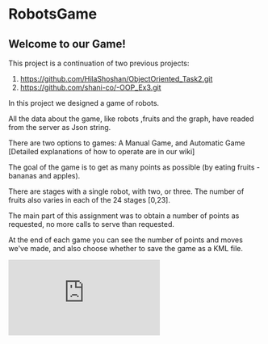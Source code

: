 # RobotsGame

## Welcome to our Game! 

This project is a continuation of two previous projects: 
1) https://github.com/HilaShoshan/ObjectOriented_Task2.git
2) https://github.com/shani-co/-OOP_Ex3.git

In this project we designed a game of robots.

All the data about the game, like robots ,fruits and the graph, have readed from the server as Json string.

There are two options to games: 
A Manual Game, and Automatic Game 
[Detailed explanations of how to operate are in our wiki]

The goal of the game is to get as many points as possible (by eating fruits - bananas and apples). 

There are stages with a single robot, with two, or three.
The number of fruits also varies in each of the 24 stages [0,23].

The main part of this assignment was to obtain a number of points as requested, no more calls to serve than requested.

At the end of each game you can see the number of points and moves we've made, and also choose whether to save the game as a KML file.

![game](http://www.up2me.co.il/v.php?file=81826052.png)
